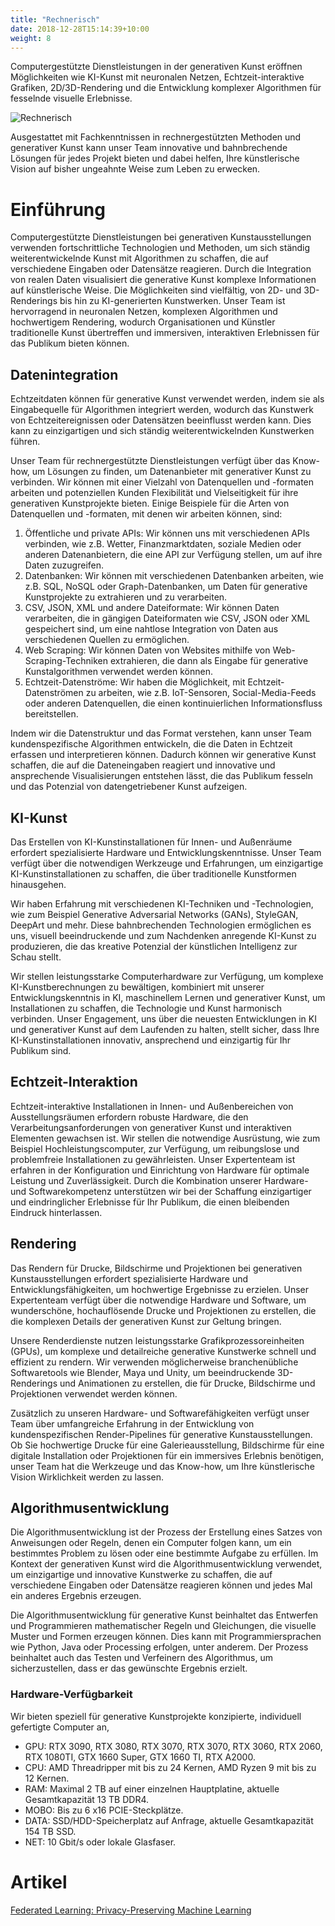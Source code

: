 ```yaml
---
title: "Rechnerisch"
date: 2018-12-28T15:14:39+10:00
weight: 8
---
```


Computergestützte Dienstleistungen in der generativen Kunst eröffnen Möglichkeiten wie KI-Kunst mit neuronalen Netzen, Echtzeit-interaktive Grafiken, 2D/3D-Rendering und die Entwicklung komplexer Algorithmen für fesselnde visuelle Erlebnisse.

![Rechnerisch](/images/illustrations/compute.png)

Ausgestattet mit Fachkenntnissen in rechnergestützten Methoden und generativer Kunst kann unser Team innovative und bahnbrechende Lösungen für jedes Projekt bieten und dabei helfen, Ihre künstlerische Vision auf bisher ungeahnte Weise zum Leben zu erwecken.

# Einführung

Computergestützte Dienstleistungen bei generativen Kunstausstellungen verwenden fortschrittliche Technologien und Methoden, um sich ständig weiterentwickelnde Kunst mit Algorithmen zu schaffen, die auf verschiedene Eingaben oder Datensätze reagieren. Durch die Integration von realen Daten visualisiert die generative Kunst komplexe Informationen auf künstlerische Weise. Die Möglichkeiten sind vielfältig, von 2D- und 3D-Renderings bis hin zu KI-generierten Kunstwerken. Unser Team ist hervorragend in neuronalen Netzen, komplexen Algorithmen und hochwertigem Rendering, wodurch Organisationen und Künstler traditionelle Kunst übertreffen und immersiven, interaktiven Erlebnissen für das Publikum bieten können.

## Datenintegration

Echtzeitdaten können für generative Kunst verwendet werden, indem sie als Eingabequelle für Algorithmen integriert werden, wodurch das Kunstwerk von Echtzeitereignissen oder Datensätzen beeinflusst werden kann. Dies kann zu einzigartigen und sich ständig weiterentwickelnden Kunstwerken führen.

Unser Team für rechnergestützte Dienstleistungen verfügt über das Know-how, um Lösungen zu finden, um Datenanbieter mit generativer Kunst zu verbinden. Wir können mit einer Vielzahl von Datenquellen und -formaten arbeiten und potenziellen Kunden Flexibilität und Vielseitigkeit für ihre generativen Kunstprojekte bieten. Einige Beispiele für die Arten von Datenquellen und -formaten, mit denen wir arbeiten können, sind:

1. Öffentliche und private APIs: Wir können uns mit verschiedenen APIs verbinden, wie z.B. Wetter, Finanzmarktdaten, soziale Medien oder anderen Datenanbietern, die eine API zur Verfügung stellen, um auf ihre Daten zuzugreifen.
2. Datenbanken: Wir können mit verschiedenen Datenbanken arbeiten, wie z.B. SQL, NoSQL oder Graph-Datenbanken, um Daten für generative Kunstprojekte zu extrahieren und zu verarbeiten.
3. CSV, JSON, XML und andere Dateiformate: Wir können Daten verarbeiten, die in gängigen Dateiformaten wie CSV, JSON oder XML gespeichert sind, um eine nahtlose Integration von Daten aus verschiedenen Quellen zu ermöglichen.
4. Web Scraping: Wir können Daten von Websites mithilfe von Web-Scraping-Techniken extrahieren, die dann als Eingabe für generative Kunstalgorithmen verwendet werden können.
5. Echtzeit-Datenströme: Wir haben die Möglichkeit, mit Echtzeit-Datenströmen zu arbeiten, wie z.B. IoT-Sensoren, Social-Media-Feeds oder anderen Datenquellen, die einen kontinuierlichen Informationsfluss bereitstellen.

Indem wir die Datenstruktur und das Format verstehen, kann unser Team kundenspezifische Algorithmen entwickeln, die die Daten in Echtzeit erfassen und interpretieren können. Dadurch können wir generative Kunst schaffen, die auf die Dateneingaben reagiert und innovative und ansprechende Visualisierungen entstehen lässt, die das Publikum fesseln und das Potenzial von datengetriebener Kunst aufzeigen.

## KI-Kunst

Das Erstellen von KI-Kunstinstallationen für Innen- und Außenräume erfordert spezialisierte Hardware und Entwicklungskenntnisse. Unser Team verfügt über die notwendigen Werkzeuge und Erfahrungen, um einzigartige KI-Kunstinstallationen zu schaffen, die über traditionelle Kunstformen hinausgehen.

Wir haben Erfahrung mit verschiedenen KI-Techniken und -Technologien, wie zum Beispiel Generative Adversarial Networks (GANs), StyleGAN, DeepArt und mehr. Diese bahnbrechenden Technologien ermöglichen es uns, visuell beeindruckende und zum Nachdenken anregende KI-Kunst zu produzieren, die das kreative Potenzial der künstlichen Intelligenz zur Schau stellt.

Wir stellen leistungsstarke Computerhardware zur Verfügung, um komplexe KI-Kunstberechnungen zu bewältigen, kombiniert mit unserer Entwicklungskenntnis in KI, maschinellem Lernen und generativer Kunst, um Installationen zu schaffen, die Technologie und Kunst harmonisch verbinden. Unser Engagement, uns über die neuesten Entwicklungen in KI und generativer Kunst auf dem Laufenden zu halten, stellt sicher, dass Ihre KI-Kunstinstallationen innovativ, ansprechend und einzigartig für Ihr Publikum sind.

## Echtzeit-Interaktion

Echtzeit-interaktive Installationen in Innen- und Außenbereichen von Ausstellungsräumen erfordern robuste Hardware, die den Verarbeitungsanforderungen von generativer Kunst und interaktiven Elementen gewachsen ist. Wir stellen die notwendige Ausrüstung, wie zum Beispiel Hochleistungscomputer, zur Verfügung, um reibungslose und problemfreie Installationen zu gewährleisten. Unser Expertenteam ist erfahren in der Konfiguration und Einrichtung von Hardware für optimale Leistung und Zuverlässigkeit. Durch die Kombination unserer Hardware- und Softwarekompetenz unterstützen wir bei der Schaffung einzigartiger und eindringlicher Erlebnisse für Ihr Publikum, die einen bleibenden Eindruck hinterlassen.

## Rendering

Das Rendern für Drucke, Bildschirme und Projektionen bei generativen Kunstausstellungen erfordert spezialisierte Hardware und Entwicklungsfähigkeiten, um hochwertige Ergebnisse zu erzielen. Unser Expertenteam verfügt über die notwendige Hardware und Software, um wunderschöne, hochauflösende Drucke und Projektionen zu erstellen, die die komplexen Details der generativen Kunst zur Geltung bringen.

Unsere Renderdienste nutzen leistungsstarke Grafikprozessoreinheiten (GPUs), um komplexe und detailreiche generative Kunstwerke schnell und effizient zu rendern. Wir verwenden möglicherweise branchenübliche Softwaretools wie Blender, Maya und Unity, um beeindruckende 3D-Renderings und Animationen zu erstellen, die für Drucke, Bildschirme und Projektionen verwendet werden können.

Zusätzlich zu unseren Hardware- und Softwarefähigkeiten verfügt unser Team über umfangreiche Erfahrung in der Entwicklung von kundenspezifischen Render-Pipelines für generative Kunstausstellungen. Ob Sie hochwertige Drucke für eine Galerieausstellung, Bildschirme für eine digitale Installation oder Projektionen für ein immersives Erlebnis benötigen, unser Team hat die Werkzeuge und das Know-how, um Ihre künstlerische Vision Wirklichkeit werden zu lassen.

## Algorithmusentwicklung

Die Algorithmusentwicklung ist der Prozess der Erstellung eines Satzes von Anweisungen oder Regeln, denen ein Computer folgen kann, um ein bestimmtes Problem zu lösen oder eine bestimmte Aufgabe zu erfüllen. Im Kontext der generativen Kunst wird die Algorithmusentwicklung verwendet, um einzigartige und innovative Kunstwerke zu schaffen, die auf verschiedene Eingaben oder Datensätze reagieren können und jedes Mal ein anderes Ergebnis erzeugen.

Die Algorithmusentwicklung für generative Kunst beinhaltet das Entwerfen und Programmieren mathematischer Regeln und Gleichungen, die visuelle Muster und Formen erzeugen können. Dies kann mit Programmiersprachen wie Python, Java oder Processing erfolgen, unter anderem. Der Prozess beinhaltet auch das Testen und Verfeinern des Algorithmus, um sicherzustellen, dass er das gewünschte Ergebnis erzielt.

### Hardware-Verfügbarkeit

Wir bieten speziell für generative Kunstprojekte konzipierte, individuell gefertigte Computer an,

- GPU: RTX 3090, RTX 3080, RTX 3070, RTX 3070, RTX 3060, RTX 2060, RTX 1080TI, GTX 1660 Super, GTX 1660 TI, RTX A2000.
- CPU: AMD Threadripper mit bis zu 24 Kernen, AMD Ryzen 9 mit bis zu 12 Kernen.
- RAM: Maximal 2 TB auf einer einzelnen Hauptplatine, aktuelle Gesamtkapazität 13 TB DDR4.
- MOBO: Bis zu 6 x16 PCIE-Steckplätze.
- DATA: SSD/HDD-Speicherplatz auf Anfrage, aktuelle Gesamtkapazität 154 TB SSD.
- NET: 10 Gbit/s oder lokale Glasfaser.

# Artikel

[Federated Learning: Privacy-Preserving Machine Learning](https://medium.com/generativefinance/federated-learning-privacy-preserving-machine-learning-420b175b90c4)
